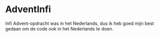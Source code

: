 # AdventInfi
Infi Advent-opdracht was in het Nederlands, dus ik heb goed mijn best gedaan om de code ook in het Nederlands te doen.
